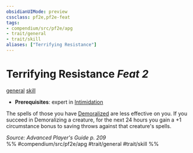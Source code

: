 ```yaml
---
obsidianUIMode: preview
cssclass: pf2e,pf2e-feat
tags:
- compendium/src/pf2e/apg
- trait/general
- trait/skill
aliases: ["Terrifying Resistance"]
---
```

# Terrifying Resistance  *Feat 2*  
[general](/rules/traits/general.md)  [skill](/rules/traits/skill.md)  

- **Prerequisites**: expert in [Intimidation](/compendium/skills.md#Intimidation)

The spells of those you have [Demoralized](/rules/actions/demoralize.md) are less effective on you. If you succeed in Demoralizing a creature, for the next 24 hours you gain a +1 circumstance bonus to saving throws against that creature's spells.

*Source: Advanced Player's Guide p. 209*  
%% #compendium/src/pf2e/apg #trait/general #trait/skill %%